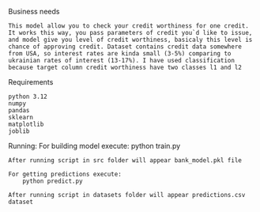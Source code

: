 Business needs

    This model allow you to check your credit worthiness for one credit. It works this way, you pass parameters of credit you`d like to issue, and model give you level of credit worthiness, basicaly this level is chance of approving credit. Dataset contains credit data somewhere from USA, so interest rates are kinda small (3-5%) comparing to ukrainian rates of interest (13-17%). I have used classification because target column credit worthiness have two classes l1 and l2

Requirements

    python 3.12
    numpy
    pandas
    sklearn
    matplotlib
    joblib

Running: 
    For building model execute:
        python train.py
    
    After running script in src folder will appear bank_model.pkl file

    For getting predictions execute:
        python predict.py

    After running script in datasets folder will appear predictions.csv dataset